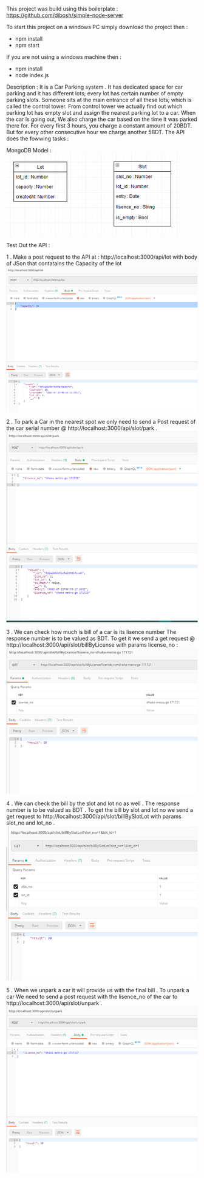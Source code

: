 This project was build using this boilerplate : https://github.com/dibosh/simple-node-server


To start this project on a windows PC simply download the project then :
- npm install 
- npm start  

If you are not using a windows machine then :
- npm install
- node index.js 


Description : 
It is a Car Parking system . It has  dedicated space for car parking and it has different lots; every lot has certain number of empty parking slots. Someone sits at the main entrance of all these lots; which is called the control tower. From control tower we actually find out which parking lot has empty slot and assign the nearest parking lot to a car. When the car is going out, We also charge the car based on the time it was parked there for. For every first 3 hours, you charge a constant amount of 20BDT. But for every other consecutive hour we charge another 5BDT. The API does the fowwing tasks : 


MongoDB Model : 
![Loading MongoDB Model Screenshot ........ ](https://github.com/smizibon/car-parking/blob/master/model.PNG "MongoDB Model")


Test Out the API : 

1 .  Make a post request to the API at : http://localhost:3000/api/lot with body of JSon that contatains the Capacity of the lot 
![Loading Creating a Lot Screenshot........ ](https://github.com/smizibon/car-parking/blob/master/car%20parking%20%20API/1.%20create%20a%20parking%20lot.PNG "Creating a lot")

2 . To park a Car in the nearest spot we only need to send a Post request of the car serial number @ http://localhost:3000/api/slot/park . 
![Loading Parking a car Screenshot........ ](https://github.com/smizibon/car-parking/blob/master/car%20parking%20%20API/2%20.%20park%20a%20car%20in%20slot.PNG "Parking a Vehicle|| car")


3 . We can check how much is bill of a car is its lisence number The response number is to be valued as BDT. To get it we send a get request @ http://localhost:3000/api/slot/billByLicense with params  license_no : 
![Loading Get bill by lisence number Screenshot........ ](https://github.com/smizibon/car-parking/blob/master/car%20parking%20%20API/3%20.%20get%20bill%20by%20lisence%20number.PNG "Bill By Lisence number")

4 . We can check the bill by the slot and lot no as well . The response number is to be valued as BDT . To get the bill by slot and lot no we send a get request to http://localhost:3000/api/slot/billBySlotLot with params slot_no and lot_no . 
![Loading Bill by Slot and Lot no Screenshot........ ](https://github.com/smizibon/car-parking/blob/master/car%20parking%20%20API/4%20get%20bill%20by%20slot%20and%20Lot.PNG "Bill by Slot and Lot no")


5 . When we unpark a car it will provide us with the  final bill . To unpark a car We need to send a post request with the lisence_no of the car to http://localhost:3000/api/slot/unpark . 
![Loading Unpark a car Screenshot ........ ](https://github.com/smizibon/car-parking/blob/master/car%20parking%20%20API/5%20unpark%20a%20car.PNG "Unpark a car")
